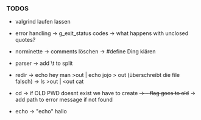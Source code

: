 ### TODOS

- valgrind laufen lassen

- error handling
	-> g_exit_status codes
	-> what happens with unclosed quotes?

- norminette
	-> comments löschen
	-> #define Ding klären

- parser
	-> add \t to split

- redir
	-> echo hey man >out | echo jojo > out (überschreibt die file falsch)
	-> ls >out | <out cat

- cd
	-> if OLD PWD doesnt exist we have to create
	~~-> - flag goes to old~~
	-> add path to error message if not found

- echo
	-> "echo" hallo


